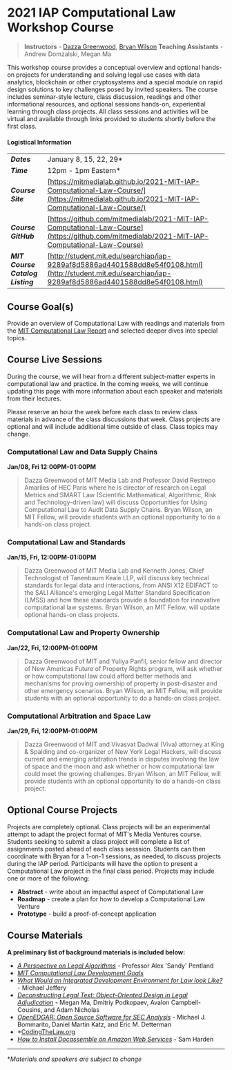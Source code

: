 # 2021 IAP Computational Law Workshop Course
> **Instructors** - [Dazza Greenwood](https://civics.com/about-dazza-greenwood), [Bryan Wilson](http://connection.mit.edu/bryan-wilson)
> **Teaching Assistants** - Andrew Domzalski, Megan Ma

This workshop course provides a conceptual overview and optional hands-on projects for understanding and solving legal use cases with data analytics, blockchain or other cryptosystems and a special module on rapid design solutions to key challenges posed by invited speakers. The course includes seminar-style lecture, class discussion, readings and other informational resources, and optional sessions hands-on, experiential learning through class projects. All class sessions and activities will be virtual and available through links provided to students shortly before the first class.

#### Logistical Information
| | |
|-|-|
|***Dates***|January 8, 15, 22, 29*|
|***Time***| 12pm - 1pm Eastern*|
|***Course Site***|[https://mitmedialab.github.io/2021-MIT-IAP-Computational-Law-Course/](https://mitmedialab.github.io/2021-MIT-IAP-Computational-Law-Course/)|
|***Course GitHub***|[https://github.com/mitmedialab/2021-MIT-IAP-Computational-Law-Course](https://github.com/mitmedialab/2021-MIT-IAP-Computational-Law-Course)
|***MIT Course Catalog Listing***|[http://student.mit.edu/searchiap/iap-9289af8d5886ad4401588dd8e54f0108.html](http://student.mit.edu/searchiap/iap-9289af8d5886ad4401588dd8e54f0108.html)


## Course Goal(s)
Provide an overview of Computational Law with readings and materials from the [MIT Computational Law Report](https://law.mit.edu/) and selected deeper dives into special topics.

## Course Live Sessions

During the course, we will hear from a different subject-matter experts in computational law and practice. In the coming weeks, we will continue updating this page with more information about each speaker and materials from their lectures.

Please reserve an hour the week before each class to review class materials in advance of the class discussions that week. Class projects are optional and will include additional time outside of class. Class topics may change. 

### Computational Law and Data Supply Chains

**Jan/08, Fri 12:00PM-01:00PM**	

> Dazza Greenwood of MIT Media Lab and Professor David Restrepo Amariles of HEC Paris where he is director of research on Legal Metrics and SMART Law (Scientific Mathematical, Algorithmic, Risk and Technology-driven law) will discuss Opportunities for Using Computational Law to Audit Data Supply Chains. Bryan Wilson, an MIT Fellow, will provide students with an optional opportunity to do a hands-on class project.

### Computational Law and Standards

**Jan/15, Fri, 12:00PM-01:00PM**	

> Dazza Greenwood of MIT Media Lab and Kenneth Jones, Chief Technologist of Tanenbaum Keale LLP, will discuss key technical standards for legal data and interactions, from ANSI X12 EDIFACT to the SALI Alliance's emerging Legal Matter Standard Specification (LMSS) and how these standards provide a foundation for innovative computational law systems. Bryan Wilson, an MIT Fellow, will update optional hands-on class projects.

### Computational Law and Property Ownership

**Jan/22, Fri, 12:00PM-01:00PM**

> Dazza Greenwood of MIT and Yuliya Panfil, senior fellow and director of New Americas Future of Property Rights program, will ask whether or how computational law could afford better methods and mechanisms for proving ownership of property in post-disaster and other emergency scenarios. Bryan Wilson, an MIT Fellow, will provide students with an optional opportunity to do a hands-on class project.

### Computational Arbitration and Space Law

**Jan/29, Fri, 12:00PM-01:00PM**

> Dazza Greenwood of MIT and Vivasvat Dadwal (Viva) attorney at King & Spalding and co-organizer of New York Legal Hackers, will discuss current and emerging arbitration trends in disputes involving the law of space and the moon and ask whether or how computational law could meet the growing challenges. Bryan Wilson, an MIT Fellow, will provide students with an optional opportunity to do a hands-on class project.


## Optional Course Projects
Projects are completely optional. Class projects will be an experimental attempt to adapt the project format of MIT's Media Ventures course.  Students seeking to submit a class project will complete a list of assignments posted ahead of each class sesssion. Students can then coordinate with Bryan for a 1-on-1 sessions, as needed, to discuss projects during the IAP period. Participants will have the option to present a Computational Law project in the final class period. Projects may include one or more of the following:

* **Abstract** - write about an impactful aspect of Computational Law
* **Roadmap** - create a plan for how to develop a Computational Law Venture
* **Prototype** - build a proof-of-concept application


## Course Materials

**A preliminary list of background materials is included below:**

* *[A Perspective on Legal Algorithms](https://law.mit.edu/pub/aperspectiveonlegalalgorithms)* - Professor Alex 'Sandy' Pentland
* *[MIT Computational Law Development Goals](https://law.mit.edu/pub/computationallawdevelopmentgoals)*
* *[What Would an Integrated Development Environment for Law look Like?](https://law.mit.edu/pub/whatwouldanintegrateddevelopmentenvironmentforlawlooklike/)* - Michael Jeffery
* *[Deconstructing Legal Text: Object-Oriented Design in Legal Adjudication](https://law.mit.edu/pub/deconstructinglegaltext/)* - Megan Ma, Dmitriy Podkopaev, Avalon Campbell-Cousins, and Adam Nicholas
* *[OpenEDGAR: Open Source Software for SEC Analysis](https://law.mit.edu/pub/openedgar/)* - Michael J. Bommarito, Daniel Martin Katz, and Eric M. Detterman
* *[CodingTheLaw.org](https://www.codingthelaw.org/)
* *[How to Install Docassemble on Amazon Web Services](https://law.mit.edu/pub/howtoinstalldocassembleonaws/)* - Sam Harden

-----
**Materials and speakers are subject to change*

